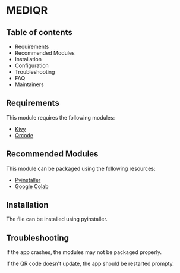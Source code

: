 # MEDIQR

## Table of contents

- Requirements
- Recommended Modules
- Installation
- Configuration
- Troubleshooting
- FAQ
- Maintainers

## Requirements

This module requires the following modules:

- [Kivy](https://kivy.org/s)
- [Qrcode](https://pypi.org/project/qrcode/)

## Recommended Modules

This module can be packaged using the following resources:

- [Pyinstaller](https://pypi.org/project/pyinstaller/)
- [Google Colab](https://colab.research.google.com/)

## Installation

The file can be installed using pyinstaller.


## Troubleshooting

If the app crashes, the modules may not be packaged properly.

If the QR code doesn't update, the app should be restarted prompty.
